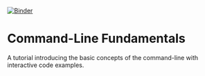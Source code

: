 [![Binder](https://mybinder.org/badge_logo.svg)](https://mybinder.org/v2/gh/ktmeaton/command-line-fundamentals/master)

# Command-Line Fundamentals
A tutorial introducing the basic concepts of the command-line with interactive code examples.
